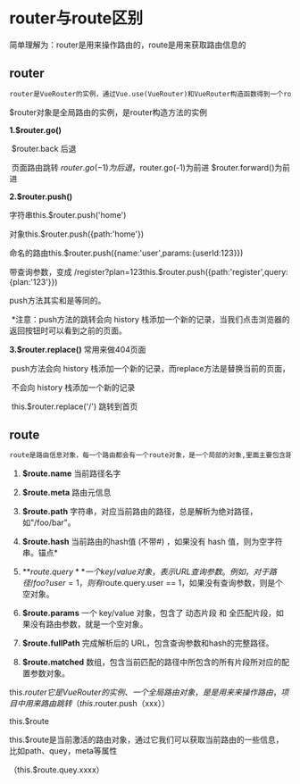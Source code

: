 # router与route区别

简单理解为：router是用来操作路由的，route是用来获取路由信息的

## router

```md
router是VueRouter的实例，通过Vue.use(VueRouter)和VueRouter构造函数得到一个router的实例对象，这个对象中是一个全局的对象，它包含了所有的路由包含了许多关键的对象和属性
```

$router对象是全局路由的实例，是router构造方法的实例

**1.$router.go()**

​    $router.back 后退   

​    页面路由跳转 $router.go(-1)为后退，$router.go(-1)为前进  $router.forward()为前进

**2.$router.push()**

字符串this.$router.push('home')

 对象this.$router.push({path:'home'})

命名的路由this.$router.push({name:'user',params:{userId:123}})

带查询参数，变成 /register?plan=123this.$router.push({path:'register',query:{plan:'123'}})

push方法其实和<router-link :to="...">是等同的。

​    *注意：push方法的跳转会向 history 栈添加一个新的记录，当我们点击浏览器的返回按钮时可以看到之前的页面。

**3.$router.replace()**  常用来做404页面

​    push方法会向 history 栈添加一个新的记录，而replace方法是替换当前的页面，

​    不会向 history 栈添加一个新的记录

​    this.$router.replace('/') 跳转到首页

## route

```md
route是路由信息对象，每一个路由都会有一个route对象，是一个局部的对象,里面主要包含路由的一些基本信息，比如name、meta、path、hash、query、params、fullPath、matched、redirectedFrom...
```

1. **$route.name**        当前路径名字

2. **$route.meta**        路由元信息

3. **$route.path**        字符串，对应当前路由的路径，总是解析为绝对路径，如"/foo/bar"。

4. **$route.hash**        当前路由的hash值 (不带#) ，如果没有 hash 值，则为空字符串。锚点*

5. **$route.query**        一个 key/value 对象，表示 URL 查询参数。例如，对于路径 /foo?user=1，则有$route.query.user == 1，如果没有查询参数，则是个空对象。

6. **$route.params**        一个 key/value 对象，包含了 动态片段 和 全匹配片段，如果没有路由参数，就是一个空对象。

7. **$route.fullPath**        完成解析后的 URL，包含查询参数和hash的完整路径。

8. **$route.matched**        数组，包含当前匹配的路径中所包含的所有片段所对应的配置参数对象。



this.$router它是VueRouter的实例、一个全局路由对象，是是用来来操作路由，项目中用来路由跳转（this.$router.push（xxx））

this.$route

this.$route是当前激活的路由对象，通过它我们可以获取当前路由的一些信息，比如path、quey，meta等属性

（this.$route.quey.xxxx）